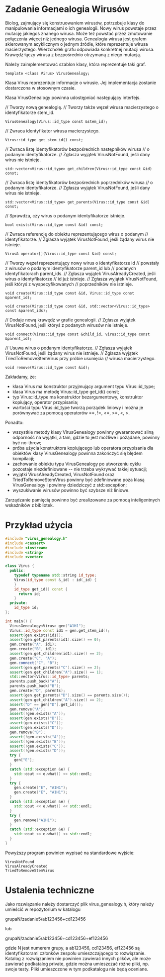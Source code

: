 # Zadanie Genealogia Wirusów

Biolog, zajmujący się konstruowaniem wirusów, potrzebuje klasy do
manipulowania informacjami o ich genealogii. Nowy wirus powstaje przez
mutację jakiegoś znanego wirusa. Może też powstać przez zmutowanie
połączenia więcej niż jednego wirusa. Genealogia wirusa jest grafem
skierowanym acyklicznym o jednym źródle, które reprezentuje wirusa
macierzystego. Wierzchołek grafu odpowiada konkretnej mutacji wirusa.
Krawędź łączy wirusa z bezpośrednio otrzymaną z niego mutacją.

Należy zaimplementować szablon klasy, która reprezentuje taki graf.

`template <class Virus> VirusGenealogy;`

Klasa Virus reprezentuje informacje o wirusie. Jej implementacja
zostanie dostarczona w stosownym czasie.

Klasa VirusGenealogy powinna udostępniać następujący interfejs.

// Tworzy nową genealogię.
// Tworzy także węzeł wirusa macierzystego o identyfikatorze stem_id.

`VirusGenealogy(Virus::id_type const &stem_id);`

// Zwraca identyfikator wirusa macierzystego.

`Virus::id_type get_stem_id() const;`

// Zwraca listę identyfikatorów bezpośrednich następników wirusa
// o podanym identyfikatorze.
// Zgłasza wyjątek VirusNotFound, jeśli dany wirus nie istnieje.

`std::vector<Virus::id_type> get_children(Virus::id_type const &id) const;`

// Zwraca listę identyfikatorów bezpośrednich poprzedników wirusa
// o podanym identyfikatorze.
// Zgłasza wyjątek VirusNotFound, jeśli dany wirus nie istnieje.

`std::vector<Virus::id_type> get_parents(Virus::id_type const &id) const;`

// Sprawdza, czy wirus o podanym identyfikatorze istnieje.

`bool exists(Virus::id_type const &id) const;`

// Zwraca referencję do obiektu reprezentującego wirus o podanym
// identyfikatorze.
// Zgłasza wyjątek VirusNotFound, jeśli żądany wirus nie istnieje.

`Virus& operator[](Virus::id_type const &id) const;`

// Tworzy węzeł reprezentujący nowy wirus o identyfikatorze id
// powstały z wirusów o podanym identyfikatorze parent_id lub
// podanych identyfikatorach parent_ids.
// Zgłasza wyjątek VirusAlreadyCreated, jeśli wirus o identyfikatorze
// id już istnieje.
// Zgłasza wyjątek VirusNotFound, jeśli któryś z wyspecyfikowanych
// poprzedników nie istnieje.

`void create(Virus::id_type const &id, Virus::id_type const &parent_id);`

`void create(Virus::id_type const &id, std::vector<Virus::id_type> const &parent_ids);`

// Dodaje nową krawędź w grafie genealogii.
// Zgłasza wyjątek VirusNotFound, jeśli któryś z podanych wirusów nie istnieje.

`void connect(Virus::id_type const &child_id, virus::id_type const &parent_id);`

// Usuwa wirus o podanym identyfikatorze.
// Zgłasza wyjątek VirusNotFound, jeśli żądany wirus nie istnieje.
// Zgłasza wyjątek TriedToRemoveStemVirus przy próbie usunięcia
// wirusa macierzystego.

`void remove(Virus::id_type const &id);`

Zakładamy, że:
* klasa Virus ma konstruktor przyjmujący argument typu Virus::id_type;
* klasa Virus ma metodę Virus::id_type get_id() const;
* typ Virus::id_type ma konstruktor bezargumentowy, konstruktor
  kopiujący, operator przypisania;
* wartości typu Virus::id_type tworzą porządek liniowy i można je
  porównywać za pomocą operatorów ==, !=, <=, >=, <, >.

Ponadto:
* wszystkie metody klasy VirusGenealogy powinny gwarantować silną odporność
  na wyjątki, a tam, gdzie to jest możliwe i pożądane, powinny być no-throw;
* próba użycia konstruktora kopiującego lub operatora przypisania dla
  obiektów klasy VirusGenealogy powinna zakończyć się błędem kompilacji;
* zachowanie obiektu typu VirusGenealogy po utworzeniu cyklu pozostaje
  niezdefiniowane -- nie trzeba wykrywać takiej sytuacji;
* wyjątki VirusAlreadyCreated, VirusNotFound oraz TriedToRemoveStemVirus
  powinny być zdefiniowane poza klasą VirusGenealogy i powinny dziedziczyć
  z std::exception;
* wyszukiwanie wirusów powinno być szybsze niż liniowe.

Zarządzanie pamięcią powinno być zrealizowane za pomocą inteligentnych
wskaźników z bibliotek.

# Przykład użycia

```c++
#include "virus_genealogy.h"
#include <cassert>
#include <iostream>
#include <string>
#include <vector>

class Virus {
  public:
    typedef typename std::string id_type;
    Virus(id_type const &_id) : id(_id) {
    }
    id_type get_id() const {
      return id;
    }
  private:
    id_type id;
};

int main() {
  VirusGenealogy<Virus> gen("A1H1");
  Virus::id_type const id1 = gen.get_stem_id();
  assert(gen.exists(id1));
  assert(gen.get_parents(id1).size() == 0);
  gen.create("A", id1);
  gen.create("B", id1);
  assert(gen.get_children(id1).size() == 2);
  gen.create("C", "A");
  gen.connect("C", "B");
  assert(gen.get_parents("C").size() == 2);
  assert(gen.get_children("A").size() == 1);
  std::vector<Virus::id_type> parents;
  parents.push_back("A");
  parents.push_back("B");
  gen.create("D", parents);
  assert(gen.get_parents("D").size() == parents.size());
  assert(gen.get_children("A").size() == 2);
  assert("D" == gen["D"].get_id());
  gen.remove("A");
  assert(!gen.exists("A"));
  assert(gen.exists("B"));
  assert(gen.exists("C"));
  assert(gen.exists("D"));
  gen.remove("B");
  assert(!gen.exists("A"));
  assert(!gen.exists("B"));
  assert(!gen.exists("C"));
  assert(!gen.exists("D"));
  try {
    gen["E"];
  }
  catch (std::exception &e) {
    std::cout << e.what() << std::endl;
  }
  try {
    gen.create("E", "A1H1");
    gen.create("E", "A1H1");
  }
  catch (std::exception &e) {
    std::cout << e.what() << std::endl;
  }
  try {
    gen.remove("A1H1");
  }
  catch (std::exception &e) {
    std::cout << e.what() << std::endl;
  }
}
```
Powyższy program powinien wypisać na standardowe wyjście:
```
VirusNotFound
VirusAlreadyCreated
TriedToRemoveStemVirus
```
# Ustalenia techniczne

Jako rozwiązanie należy dostarczyć plik virus_genealogy.h, który
należy umieścić w repozytorium w katalogu

grupaN/zadanie5/ab123456+cd123456

lub

grupaN/zadanie5/ab123456+cd123456+ef123456

gdzie N jest numerem grupy, a ab123456, cd123456, ef123456 są
identyfikatorami członków zespołu umieszczającego to rozwiązanie.
Katalog z rozwiązaniem nie powinien zawierać innych plików, ale może
zawierać podkatalog private, gdzie można umieszczać różne pliki, np.
swoje testy. Pliki umieszczone w tym podkatalogu nie będą oceniane.
